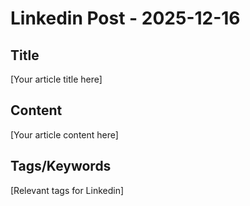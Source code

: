 # Linkedin Post - 2025-12-16

## Title
[Your article title here]

## Content
[Your article content here]

## Tags/Keywords
[Relevant tags for Linkedin]
